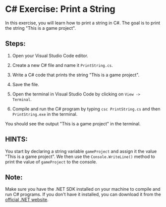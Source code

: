 # C# Exercise: Print a String

In this exercise, you will learn how to print a string in C#. The goal is to print the string "This is a game project".

## Steps:

1. Open your Visual Studio Code editor.

2. Create a new C# file and name it `PrintString.cs`.
   
3. Write a C# code that prints the string "This is a game project".
   
4. Save the file.

5. Open the terminal in Visual Studio Code by clicking on `View -> Terminal`.

6. Compile and run the C# program by typing `csc PrintString.cs` and then `PrintString.exe` in the terminal.

You should see the output "This is a game project" in the terminal.

## HINTS:

You start by declaring a string variable `gameProject` and assign it the value "This is a game project". We then use the `Console.WriteLine()` method to print the value of `gameProject` to the console.

## Note:

Make sure you have the .NET SDK installed on your machine to compile and run C# programs. If you don't have it installed, you can download it from the [official .NET website](https://dotnet.microsoft.com/download).